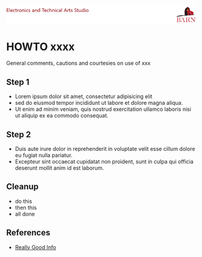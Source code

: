 
![BARN ETA](ref/BARN-ETA-Header.png)
# HOWTO xxxx

General comments, cautions and courtesies on use of xxx

## Step 1

- Lorem ipsum dolor sit amet, consectetur adipisicing elit
- sed do eiusmod tempor incididunt ut labore et dolore magna aliqua. 
- Ut enim ad minim veniam, quis nostrud exercitation ullamco laboris nisi ut aliquip ex ea commodo consequat. 

## Step 2

- Duis aute irure dolor in reprehenderit in voluptate velit esse cillum dolore eu fugiat nulla pariatur. 
- Excepteur sint occaecat cupidatat non proident, sunt in culpa qui officia deserunt mollit anim id est laborum. 

## Cleanup

- do this
- then this
- all done

## References

- [Really Good Info](http://www.xxx.com/reference)
